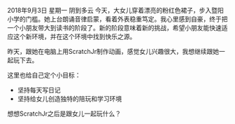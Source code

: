 
2018年9月3日 星期一 阴到多云
今天，大女儿穿着漂亮的粉红色裙子，步入暨阳小学的门槛。她上台朗诵音律启蒙，看着外表稳重笃定。我心里感到自豪，终于把一个小朋友带大到读书的阶段了。新的阶段意味着新的挑战，希望小朋友能快速适应这个新环境，并在这个环境中找到快乐之源。

昨天，跟她在电脑上用ScratchJr制作动画，感觉女儿兴趣很大，我想继续跟她一起玩下去。

这里也给自己定个小目标：
- 坚持每天写日记
- 坚持给女儿创造独特的陪玩和学习环境

想想ScratchJr之后是跟女儿一起玩什么？
